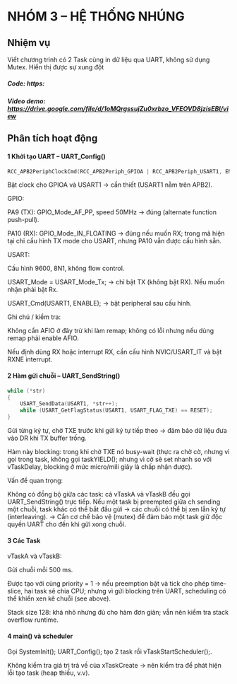 # NHÓM 3 – HỆ THỐNG NHÚNG  
## Nhiệm vụ
Viết chương trình có 2 Task cùng in dữ liệu qua UART, không sử dụng Mutex. Hiển thị được sự xung đột

##### Code: https:

##### Video demo: https://drive.google.com/file/d/1oMQrgssujZu0xrbzo_VFEOVD8jzisEBl/view

## Phân tích hoạt động
#### 1️ Khởi tạo UART – UART_Config()
```c
RCC_APB2PeriphClockCmd(RCC_APB2Periph_GPIOA | RCC_APB2Periph_USART1, ENABLE);
```

Bật clock cho GPIOA và USART1 → cần thiết (USART1 nằm trên APB2).

GPIO:

PA9 (TX): GPIO_Mode_AF_PP, speed 50MHz → đúng (alternate function push-pull).

PA10 (RX): GPIO_Mode_IN_FLOATING → đúng nếu muốn RX; trong mã hiện tại chỉ cấu hình TX mode cho USART, nhưng PA10 vẫn được cấu hình sẵn.

USART:

Cấu hình 9600, 8N1, không flow control.

USART_Mode = USART_Mode_Tx; → chỉ bật TX (không bật RX). Nếu muốn nhận phải bật Rx.

USART_Cmd(USART1, ENABLE); → bật peripheral sau cấu hình.

Ghi chú / kiểm tra:

Không cần AFIO ở đây trừ khi làm remap; không có lỗi nhưng nếu dùng remap phải enable AFIO.

Nếu định dùng RX hoặc interrupt RX, cần cấu hình NVIC/USART_IT và bật RXNE interrupt.

#### 2️ Hàm gửi chuỗi – UART_SendString()
```c
while (*str)
{
    USART_SendData(USART1, *str++);
    while (USART_GetFlagStatus(USART1, USART_FLAG_TXE) == RESET);
}
````

Gửi từng ký tự, chờ TXE trước khi gửi ký tự tiếp theo → đảm bảo dữ liệu đưa vào DR khi TX buffer trống.

Hàm này blocking: trong khi chờ TXE nó busy-wait (thực ra chờ cờ, nhưng vì gọi trong task, không gọi taskYIELD(); nhưng vì cờ sẽ set nhanh so với vTaskDelay, blocking ở mức micro/mili giây là chấp nhận được).

Vấn đề quan trọng:

Không có đồng bộ giữa các task: cả vTaskA và vTaskB đều gọi UART_SendString() trực tiếp. Nếu một task bị preempted giữa ch sending một chuỗi, task khác có thể bắt đầu gửi → các chuỗi có thể bị xen lẫn ký tự (interleaving).
→ Cần cơ chế bảo vệ (mutex) để đảm bảo một task giữ độc quyền UART cho đến khi gửi xong chuỗi.

#### 3️ Các Task

vTaskA và vTaskB:

Gửi chuỗi mỗi 500 ms.

Được tạo với cùng priority = 1 → nếu preemption bật và tick cho phép time-slice, hai task sẽ chia CPU; nhưng vì gửi blocking trên UART, scheduling có thể khiến xen kẽ chuỗi (see above).

Stack size 128: khá nhỏ nhưng đủ cho hàm đơn giản; vẫn nên kiểm tra stack overflow runtime.

#### 4️ main() và scheduler

Gọi SystemInit(); UART_Config(); tạo 2 task rồi vTaskStartScheduler();.

Không kiểm tra giá trị trả về của xTaskCreate → nên kiểm tra để phát hiện lỗi tạo task (heap thiếu, v.v).
